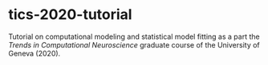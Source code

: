 # tics-2020-tutorial
Tutorial on computational modeling and statistical model fitting as a part the *Trends in Computational Neuroscience* graduate course of the University of Geneva (2020). 
